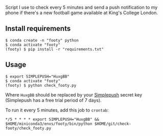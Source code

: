 Script I use to check every 5 minutes and send a push notification to my phone
if there's a new football game available at King's College London.

## Install requirements

```shell
$ conda create -n "footy" python
$ conda activate "footy"
(footy) $ pip install -r "requirements.txt"
```

## Usage

```shell
$ export SIMPLEPUSH="HuxgBB"
$ conda activate "footy"
(footy) $ python check_footy.py
```

Where `HuxgBB` should be replaced by your [Simplepush](https://simplepush.io/) secret key (Simplepush has a free trial period of 7 days).

To run it every 5 minutes, add this job to `crontab`:

```shell
*/5 * * * * export SIMPLEPUSH="HuxgBB" && $HOME/miniconda3/envs/footy/bin/python $HOME/git/check-footy/check_footy.py
```
